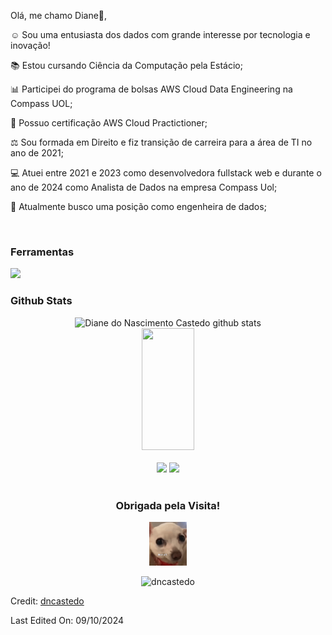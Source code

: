 

Olá, me chamo Diane👋, </br>

 ☺️ Sou uma entusiasta dos dados com grande interesse por tecnologia e inovação!
 
📚 Estou cursando Ciência da Computação pela Estácio; 

📊 Participei do programa de bolsas AWS Cloud Data Engineering na Compass UOL;

📜 Possuo certificação AWS Cloud Practictioner;

⚖️ Sou formada em Direito e fiz transição de carreira para a área de TI no ano de 2021;

💻 Atuei entre 2021 e 2023 como desenvolvedora fullstack web e durante o ano de 2024 como Analista de Dados na empresa Compass Uol;

🔭 Atualmente busco uma posição como engenheira de dados;

<!--  Atualmente busco colocação profissional na área de Dados. -->

</br>

### Ferramentas

<img src="https://cdn.jsdelivr.net/gh/devicons/devicon@latest/icons/docker/docker-original-wordmark.svg" width="300">




</br>






### Github Stats

<div align="center">  
  <img width="49%" height="195px" src="https://github-readme-stats.vercel.app/api?username=dncastedo&show_icons=true&count_private=true&hide_border=true&title_color=B054FF&icon_color=B054FF&text_color=c9d1d9&bg_color=0d1117" alt="Diane do Nascimento Castedo github stats" /> 
  <img width="41%" height="195px" src="https://github-readme-stats.vercel.app/api/top-langs/?username=dncastedo&layout=compact&hide_border=true&title_color=B054FF&text_color=B054FF&bg_color=0d1117" />
</div>

</br>

 <div align="center"> 
<a href="https://www.linkedin.com/in/dncastedo/" target="_blank"><img src="https://img.shields.io/badge/LinkedIn-0A66C2.svg?style=for-the-badge&logo=LinkedIn&logoColor=white"></a>
<a href = "mailto:dncastedo@gmail.com"> <img src="https://img.shields.io/badge/Gmail-EA4335.svg?style=for-the-badge&logo=Gmail&logoColor=white" target="_blank"></a>
<!-- <a href="https://www.linkedin.com/in/carolbarbosa/" target="_blank"><img src="https://img.shields.io/badge/Medium-000000.svg?style=for-the-badge&logo=Medium&logoColor=white" target="_blank"></a>  -->
 </div>

</br>
<h3 align="center"> Obrigada pela Visita!</h3>
<p align="center">
<img height="70" src="https://github.com/dncastedo/dncastedo/blob/main/images/dog.gif" alt="dog">
</p>
<p align="center">
<img src="https://komarev.com/ghpvc/?username=dncastedo&label=Profile%20views&color=0e75b6&style=plastic" alt="dncastedo"/>
</p>  
<p>Credit: <a href="https://github.com/dncastedo">dncastedo</a></p>
Last Edited On: 09/10/2024

